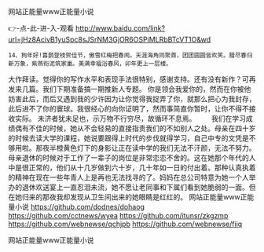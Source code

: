 
网站正能量www正能量小说




👉-点-此-进-入-观看  http://www.baidu.com/link?url=jHz8AcivB1yuSpc8sJSrNM3GjOR6OSPiMLRbBTcVT1O&wd




	14、狗年好!喜鹊登枝贺佳节，傲雪红梅把春闹。天涯海角同聚首，团团圆圆皆欢笑。腊尽春归新万象，紫燕衔泥筑家巢。美满幸福浴春风，卯年更上一层楼。
大作拜读。觉得你的写作水平和表现手法很特别，感谢支持。还有没有新作？可再发来几篇。我们下期准备搞一期推新人专题。
你是领会我爱你的，然而在你被他妨害此后，而后又遇到我的少许因为让你觉得我捉弄了你，就那么把心为我封存，此后进不了你的寰球。我很经心的向你证明了，然而事简直你暂时，让你不得不接收实际。
未济者犹未足也，示万物不行穷尽，故循环不息焉。
　　我们在学习成绩偶有不佳的时候，她从不会轻易的直接指责我们的不如别人之处。母亲在四十岁的时候去读大学的课程，她说要跟得上时代的步伐就得学习，自己中专的文凭是不够用啦。那夜半橙黄色灯下的身影让正在读中学的我们无法不汗颜，无法不努力。母亲退休的时候对于工作了一辈子的岗位是非常恋恋不舍的。这在她那个年代的人中是很正常的，他们从十几岁做到六十岁，几十年如一日的付出着。那种认真执着的精神在现在一些年青人上是再也无法找寻的了。妈妈在总公司特意为她一个人举办的退休欢送宴上一直忍泪未流，她不愿让老同事和下属们看到她脆弱的一面。但在她归来的那夜我却发现从卫生间出来的她眼睛是红红的。
网站正能量www正能量小说 https://github.com/dodnes/dohaog
https://github.com/cctnews/wyea
https://github.com/itunsr/zkgzmp
https://github.com/webnewse/qchjpb
https://github.com/webnewse/fiiq





网站正能量www正能量小说
